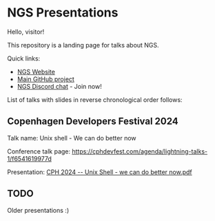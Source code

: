 # NGS Presentations

Hello, visitor!

This repository is a landing page for talks about NGS.

Quick links:
* [NGS Website](https://ngs-lang.org/)
* [Main GitHub project](https://github.com/ngs-lang/ngs)
* [NGS Discord chat](https://discord.gg/6VqgcpM) - Join now!


List of talks with slides in reverse chronological order follows:

## Copenhagen Developers Festival 2024

Talk name: Unix shell - We can do better now

Conference talk page: https://cphdevfest.com/agenda/lightning-talks-1/f6541619977d

Presentation: [CPH 2024 -- Unix Shell - we can do better now.pdf](./CPH%202024%20--%20Unix%20Shell%20-%20we%20can%20do%20better%20now.pdf)

## TODO

Older presentations :)
